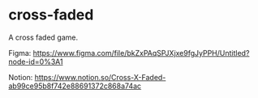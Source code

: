 # cross-faded
A cross faded game.

Figma:
https://www.figma.com/file/bkZxPAqSPJXjxe9fgJyPPH/Untitled?node-id=0%3A1

Notion:
https://www.notion.so/Cross-X-Faded-ab99ce95b8f742e88691372c868a74ac
